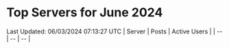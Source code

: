 # Top Servers for June 2024
Last Updated: 06/03/2024 07:13:27 UTC
| Server | Posts | Active Users |
| -- | -- | -- |
